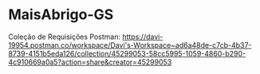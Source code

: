 # MaisAbrigo-GS

Coleção de Requisições Postman: https://davi-19954.postman.co/workspace/Davi's-Workspace~ad6a48de-c7cb-4b37-8739-4151b5eda126/collection/45299053-58cc5995-1059-4860-b290-4c910669a0a5?action=share&creator=45299053
